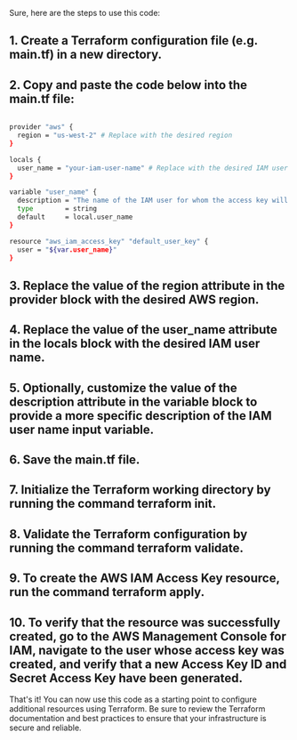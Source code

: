 Sure, here are the steps to use this code:

## 1. Create a Terraform configuration file (e.g. main.tf) in a new directory.

## 2. Copy and paste the code below into the main.tf file:

```sh 

provider "aws" {
  region = "us-west-2" # Replace with the desired region
}

locals {
  user_name = "your-iam-user-name" # Replace with the desired IAM user name
}

variable "user_name" {
  description = "The name of the IAM user for whom the access key will be created"
  type        = string
  default     = local.user_name
}

resource "aws_iam_access_key" "default_user_key" {
  user = "${var.user_name}"
}
```

## 3. Replace the value of the region attribute in the provider block with the desired AWS region.

## 4. Replace the value of the user_name attribute in the locals block with the desired IAM user name.

## 5. Optionally, customize the value of the description attribute in the variable block to provide a more specific description of the IAM user name input variable.

## 6. Save the main.tf file.

## 7. Initialize the Terraform working directory by running the command terraform init.

## 8. Validate the Terraform configuration by running the command terraform validate.

## 9. To create the AWS IAM Access Key resource, run the command terraform apply.

## 10. To verify that the resource was successfully created, go to the AWS Management Console for IAM, navigate to the user whose access key was created, and verify that a new Access Key ID and Secret Access Key have been generated.

That's it! You can now use this code as a starting point to configure additional resources using Terraform. Be sure to review the Terraform documentation and best practices to ensure that your infrastructure is secure and reliable.